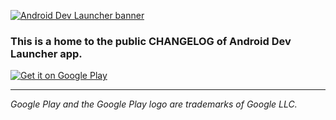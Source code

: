 <a href='https://play.google.com/store/apps/details?id=com.hikapps.adl&referrer=utm_source%3Dgithub%26utm_medium%3Dchangelog-banner'><img alt='Android Dev Launcher banner' src='https://user-images.githubusercontent.com/6371716/196663870-04d651da-bd3a-42f7-9346-36d828439870.png'/></a>

### This is a home to the public CHANGELOG of Android Dev Launcher app.

<a href='https://play.google.com/store/apps/details?id=com.hikapps.adl&referrer=utm_source%3Dgithub%26utm_medium%3Dchangelog-cta'><img alt='Get it on Google Play' src='https://play.google.com/intl/en_us/badges/static/images/badges/en_badge_web_generic.png'/></a>

---

_Google Play and the Google Play logo are trademarks of Google LLC._

